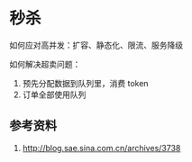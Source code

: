 # 秒杀 


如何应对高并发：扩容、静态化、限流、服务降级

如何解决超卖问题：

1. 预先分配数据到队列里，消费 token
2. 订单全部使用队列


## 参考资料

1. http://blog.sae.sina.com.cn/archives/3738